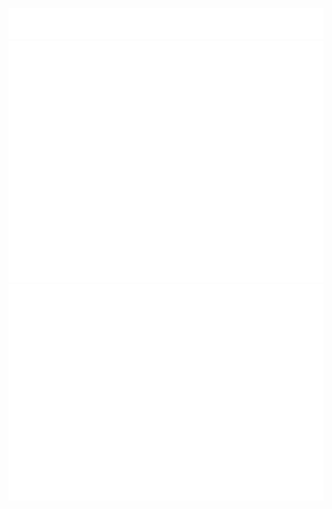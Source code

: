 ![16per](/metrics.plugin.16personalities.svg)
![Metrics](/github-metrics.svg)
![Isocalender](/metrics.plugin.isocalendar.fullyear.svg)
